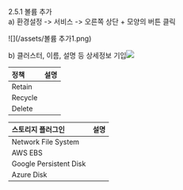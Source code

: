 2.5.1    볼륨 추가  
a\)    환경설정 -&gt; 서비스 -&gt; 오른쪽 상단 + 모양의 버튼 클릭

![](/assets/볼륨 추가1.png)

b\)    클러스터, 이름, 설명 등 상세정보 기입![](/assets/볼륨추가2.png)

| 정책 | 설명 |
| :--- | :--- |
| Retain |  |
| Recycle |  |
| Delete |  |

| 스토리지 플러그인 | 설명 |
| :--- | :--- |
| Network File System |  |
| AWS EBS |  |
| Google Persistent Disk |  |
| Azure Disk |  |



